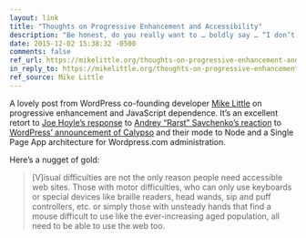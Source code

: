 ```yaml
---
layout: link
title: "Thoughts on Progressive Enhancement and Accessibility"
description: "Be honest, do you really want to … boldly say … “I don’t care that you can’t access all of the internet”?"
date: 2015-12-02 15:38:32 -0500
comments: false
ref_url: https://mikelittle.org/thoughts-on-progressive-enhancement-and-accessibility/
in_reply_to: https://mikelittle.org/thoughts-on-progressive-enhancement-and-accessibility/
ref_source: Mike Little
---
```


A lovely post from WordPress co-founding developer [Mike Little](https://mikelittle.org) on progressive enhancement and JavaScript dependence. It’s an excellent retort to [Joe Hoyle’s response](https://gist.github.com/joehoyle/e2bbb4a07403afb08e27) to [Andrey “Rarst” Savchenko’s reaction](http://www.rarst.net/wordpress/progressive-enhancement/) to [WordPress’ announcement of Calypso](https://developer.wordpress.com/2015/11/23/the-story-behind-the-new-wordpress-com/) and their mode to Node and a Single Page App architecture for Wordpress.com administration.

Here’s a nugget of gold:

> [V]isual difficulties are not the only reason people need accessible web sites. Those with motor difficulties, who can only use keyboards or special devices like braille readers, head wands, sip and puff controllers, etc. or simply those with unsteady hands that find a mouse difficult to use like the ever-increasing aged population, all need to be able to use the web too.
